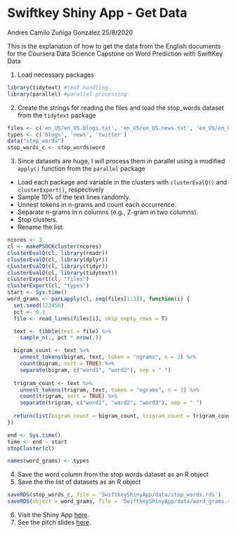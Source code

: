 Swiftkey Shiny App - Get Data
================
Andres Camilo Zuñiga Gonzalez
25/8/2020

This is the explanation of how to get the data from the English
documents for the Coursera Data Science Capstone on Word Prediction with
SwiftKey Data

1.  Load necessary packages

<!-- end list -->

``` r
library(tidytext) #text handling
library(parallel) #parallel processing
```

2.  Create the strings for reading the files and load the stop\_words
    dataset from the `tidytext` package

<!-- end list -->

``` r
files <- c('en_US/en_US.blogs.txt', 'en_US/en_US.news.txt', 'en_US/en_US.twitter.txt')
types <- c('blogs', 'news', 'twitter')
data("stop_words")
stop_words_c <- stop_words$word
```

3.  Since datasets are huge, I will process them in parallel using a
    modified `apply()` function from the `parallel` package

<!-- end list -->

  - Load each package and variable in the clusters with `clusterEvalQ()`
    and `clusterExport()`, respectively
  - Sample 10% of the text lines randomly.
  - Unnest tokens in n-grams and count each occurrence.
  - Separate n-grams in n columns (e.g., 2-gram in two columns).
  - Stop clusters.
  - Rename the list.

<!-- end list -->

``` r
ncores <- 3
cl <- makePSOCKcluster(ncores)
clusterEvalQ(cl, library(readr))
clusterEvalQ(cl, library(dplyr))
clusterEvalQ(cl, library(tidyr))
clusterEvalQ(cl, library(tidytext))
clusterExport(cl, "files")
clusterExport(cl, "types")
start <- Sys.time()
word_grams <- parLapply(cl, seq(files[1:3]), function(i) {
  set.seed(123456)
  pct <- 0.1
  file <- read_lines(files[i], skip_empty_rows = T)

  text <- tibble(text = file) %>%
    sample_n(., pct * nrow(.))

  bigram_count <- text %>%
    unnest_tokens(bigram, text, token = "ngrams", n = 2) %>%
    count(bigram, sort = TRUE) %>%
    separate(bigram, c("word1", "word2"), sep = " ")
  
  trigram_count <- text %>%
    unnest_tokens(trigram, text, token = "ngrams", n = 3) %>%
    count(trigram, sort = TRUE) %>%
    separate(trigram, c("word1", "word2", "word3"), sep = " ")
  
  return(list(bigram_count = bigram_count, trigram_count = trigram_count))
})

end <- Sys.time()
time <- end - start
stopCluster(cl)

names(word_grams) <- types
```

4.  Save the word column from the stop words dataset as an R object
5.  Save the the list of datasets as an R object

<!-- end list -->

``` r
saveRDS(stop_words_c, file = 'SwiftkeyShinyApp/data/stop_words.rds')
saveRDS(object = word_grams, file = 'SwiftkeyShinyApp/data/word_grams.rds')
```

6.  Visit the Shiny App
    [here](https://ancazugo.shinyapps.io/SwiftkeyShinyApp/).
7.  See the pitch slides [here](https://rpubs.com/ancazugo/swiftkeyapp).
